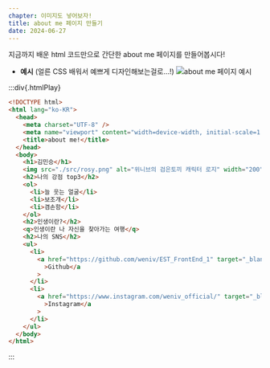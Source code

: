 ```yaml
---
chapter: 이미지도 넣어보자!
title: about me 페이지 만들기
date: 2024-06-27
---
```


지금까지 배운 html 코드만으로 간단한 about me 페이지를 만들어봅시다!

- **예시**
  (얼른 CSS 배워서 예쁘게 디자인해보는걸로…!)
  ![about me 페이지 예시](/images/html-css/chapter05/Untitled.png)

:::div{.htmlPlay}

```html
<!DOCTYPE html>
<html lang="ko-KR">
  <head>
    <meta charset="UTF-8" />
    <meta name="viewport" content="width=device-width, initial-scale=1.0" />
    <title>about me!</title>
  </head>
  <body>
    <h1>김민승</h1>
    <img src="./src/rosy.png" alt="위니브의 검은토끼 캐릭터 로지" width="200" />
    <h2>나의 강점 top3</h2>
    <ol>
      <li>늘 웃는 얼굴</li>
      <li>보조개</li>
      <li>겸손함</li>
    </ol>
    <h2>인생이란?</h2>
    <q>인생이란 나 자신을 찾아가는 여행</q>
    <h2>나의 SNS</h2>
    <ul>
      <li>
        <a href="https://github.com/weniv/EST_FrontEnd_1" target="_blank"
          >Github</a
        >
      </li>
      <li>
        <a href="https://www.instagram.com/weniv_official/" target="_blank"
          >Instagram</a
        >
      </li>
    </ul>
  </body>
</html>
```

:::
